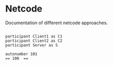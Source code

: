 # Netcode

Documentation of different netcode approaches.

```plantuml

participant Client1 as C1
participant Client2 as C2
participant Server as S

autonumber 101
== 100  ==



```